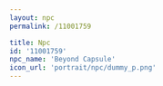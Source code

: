 ```yaml
---
layout: npc
permalink: /11001759

title: Npc
id: '11001759'
npc_name: 'Beyond Capsule'
icon_url: 'portrait/npc/dummy_p.png'
---
```

